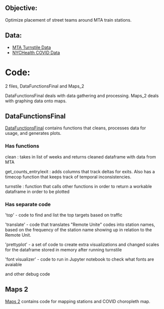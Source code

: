 ## Objective:
Optimize placement of street teams around MTA train stations. 

## Data:
- [MTA Turnstile Data](http://web.mta.info/developers/turnstile.html) 
- [NYCHealth COVID Data](https://github.com/nychealth/coronavirus-data)

# Code:

2 files, DataFunctionsFinal and Maps_2

DataFunctionsFinal deals with data gathering and processing. Maps_2 deals with graphing data onto maps.

## DataFunctionsFinal
[DataFunctionsFinal](https://github.com/adsweeney/metis_project_1/blob/master/DataFunctionsFinal.ipynb) contains functions that cleans, processes data for usage, and generates plots.

### Has functions 

clean : takes in list of weeks and returns cleaned dataframe with data from MTA

get_counts_entry/exit : adds columns that track deltas for exits. Also has a timecop function that keeps track of temporal inconsistencies.

turnstile : function that calls other functions in order to return a workable dataframe in order to be plotted

### Has separate code
'top'  - code to find and list the top targets based on traffic

'translate' - code that translates "Remote Unite" codes into station names, based on the frequency of the station name showing up in relation to the Remote Unit.

'prettyplot' - a set of code to create extra visualizations and changed scales for the dataframe stored in memory after running turnstile

'font visualizer' - code to run in Jupyter notebook to check what fonts are avaiable

and other debug code

## Maps 2
[Maps 2](https://github.com/adsweeney/metis_project_1/blob/master/Maps%202.ipynb) contains code for mapping stations and COVID choropleth map. 
